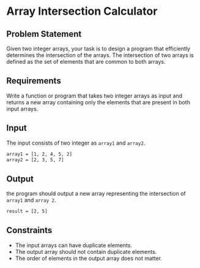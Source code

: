 # Array Intersection Calculator

## Problem Statement

Given two integer arrays, your task is to design a program that efficiently determines the intersection of the arrays. The intersection of two arrays is defined as the set of elements that are common to both arrays.

## Requirements

Write a function or program that takes two integer arrays as input and returns a new array containing only the elements that are present in both input arrays.

## Input

The input consists of two integer as `array1` and `array2`.

```bash
array1 = [1, 2, 4, 5, 2]
array2 = [2, 3, 5, 7]
```

## Output

the program should output a new array representing the intersection of `array1` and `array 2`.

```bash
result = [2, 5]
```

## Constraints

- The input arrays can have duplicate elements.
- The output array should not contain duplicate elements.
- The order of elements in the output array does not matter.
